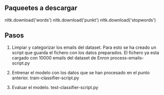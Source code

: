 ## Paqueetes a descargar
nltk.download('words')
nltk.download('punkt')
nltk.download('stopwords')

## Pasos
1. Limpiar y categorizar los emails del dataset. Para esto se ha creado un script que guarda el fichero
    con los datos preparados. El fichero ya esta cargado con 10000 emails del dataset de Enron
    process-emails-script.py

2. Entrenar el modelo con los datos que se han procesado en el punto anterior.
    train-classifier-script.py

3. Evaluar el modelo.
    test-classifier-script.py